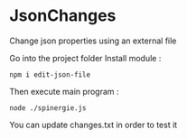 # JsonChanges
Change json properties using an external file

Go into the project folder
Install module :

``npm i edit-json-file``

Then execute main program :

``node ./spinergie.js``

You can update changes.txt in order to test it
